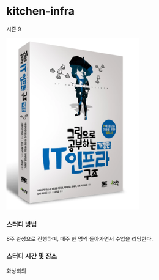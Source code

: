 # kitchen-infra

시즌 9 

![book](doc/img/book.png)


### 스터디 방법 

8주 완성으로 진행하며, 매주 한 명씩 돌아가면서 수업을 리딩한다. 

### 스터디 시간 및 장소 

화상회의 

